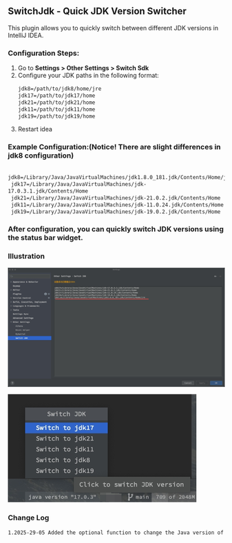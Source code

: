 ## SwitchJdk - Quick JDK Version Switcher

This plugin allows you to quickly switch between different JDK versions in IntelliJ IDEA.

### Configuration Steps:

1. Go to **Settings > Other Settings > Switch Sdk**
2. Configure your JDK paths in the following format:
   ```properties
   jdk8=/path/to/jdk8/home/jre
   jdk17=/path/to/jdk17/home
   jdk21=/path/to/jdk21/home
   jdk11=/path/to/jdk11/home
   jdk19=/path/to/jdk19/home
   
3. Restart idea

### Example Configuration:(Notice! There are slight differences in jdk8 configuration)
   ```properties
    jdk8=/Library/Java/JavaVirtualMachines/jdk1.8.0_181.jdk/Contents/Home/jre
    jdk17=/Library/Java/JavaVirtualMachines/jdk-17.0.3.1.jdk/Contents/Home
    jdk21=/Library/Java/JavaVirtualMachines/jdk-21.0.2.jdk/Contents/Home
    jdk11=/Library/Java/JavaVirtualMachines/jdk-11.0.24.jdk/Contents/Home
    jdk19=/Library/Java/JavaVirtualMachines/jdk-19.0.2.jdk/Contents/Home
```

### After configuration, you can quickly switch JDK versions using the status bar widget.

### Illustration
![SwitchJdk Preview](./src/main/resources/images/step1.jpeg)

![SwitchJdk Preview](./src/main/resources/images/step2.jpeg)

### Change Log

```markdown
1.2025-29-05 Added the optional function to change the Java version of the mac system, which is not selected by default.
```
